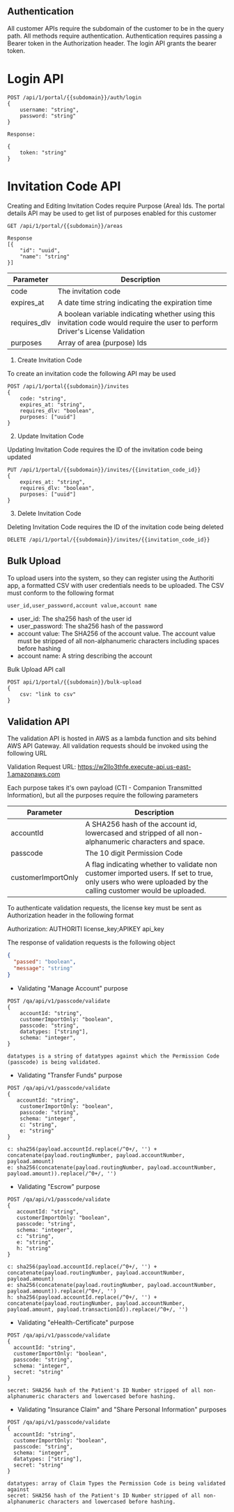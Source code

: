 ## Authentication

All customer APIs require the subdomain of the customer to be in the query path. All methods require authentication. Authentication requires passing a Bearer token in the Authorization header. The login API grants the bearer token.

# Login API

```curl
POST /api/1/portal/{{subdomain}}/auth/login
{
    username: "string",
    password: "string"
}

Response:

{
    token: "string"
}
```

# Invitation Code API

Creating and Editing Invitation Codes require Purpose (Area) Ids. The portal details API may be used to get list of purposes enabled for this customer

```curl
GET /api/1/portal/{{subdomain}}/areas

Response
[{
    "id": "uuid",
    "name": "string"
}]
```

| Parameter    | Description                                                                                                                    |
| ------------ | ------------------------------------------------------------------------------------------------------------------------------ |
| code         | The invitation code                                                                                                            |
| expires_at   | A date time string indicating the expiration time                                                                              |
| requires_dlv | A boolean variable indicating whether using this invitation code would require the user to perform Driver's License Validation |
| purposes     | Array of area (purpose) Ids                                                                                                    |

1. Create Invitation Code

To create an invitation code the following API may be used

```curl
POST /api/1/portal{{subdomain}}/invites
{
    code: "string",
    expires_at: "string",
    requires_dlv: "boolean",
    purposes: ["uuid"]
}
```

2. Update Invitation Code

Updating Invitation Code requires the ID of the invitation code being updated

```curl
PUT /api/1/portal/{{subdomain}}/invites/{{invitation_code_id}}
{
    expires_at: "string",
    requires_dlv: "boolean",
    purposes: ["uuid"]
}
```

3. Delete Invitation Code

Deleting Invitation Code requires the ID of the invitation code being deleted

```curl
DELETE /api/1/portal/{{subdomain}}/invites/{{invitation_code_id}}
```

## Bulk Upload

To upload users into the system, so they can register using the Authoriti app, a formatted CSV with user credentials needs to be uploaded. The CSV must conform to the following format

```csv
user_id,user_password,account value,account name
```

- user_id: The sha256 hash of the user id
- user_password: The sha256 hash of the password
- account value: The SHA256 of the account value. The account value must be stripped of all non-alphanumeric characters including spaces before hashing
- account name: A string describing the account

Bulk Upload API call

```csv
POST api/1/portal/{{subdomain}}/bulk-upload
{
    csv: "link to csv"
}
```

## Validation API

The validation API is hosted in AWS as a lambda function and sits behind AWS API Gateway. All validation requests should be invoked using the following URL

Validation Request URL: https://w2llo3thfe.execute-api.us-east-1.amazonaws.com

Each purpose takes it's own payload (CTI - Companion Transmitted Information), but all the purposes require the following parameters

| Parameter          | Description                                                                                                                                                |
| ------------------ | ---------------------------------------------------------------------------------------------------------------------------------------------------------- |
| accountId          | A SHA256 hash of the account id, lowercased and stripped of all non-alphanumeric characters and space.                                                     |
| passcode           | The 10 digit Permission Code                                                                                                                               |
| customerImportOnly | A flag indicating whether to validate non customer imported users. If set to true, only users who were uploaded by the calling customer would be uploaded. |

To authenticate validation requests, the license key must be sent as Authorization header in the following format

Authorization: AUTHORITI license_key;APIKEY api_key

The response of validation requests is the following object

```json
{
  "passed": "boolean",
  "message": "string"
}
```

- Validating "Manage Account" purpose

```curl
POST /qa/api/v1/passcode/validate
{
    accountId: "string",
    customerImportOnly: "boolean",
    passcode: "string",
    datatypes: ["string"],
    schema: "integer",
}

datatypes is a string of datatypes against which the Permission Code (passcode) is being validated.
```

- Validating "Transfer Funds" purpose

```curl
POST /qa/api/v1/passcode/validate
{
   accountId: "string",
    customerImportOnly: "boolean",
    passcode: "string",
    schema: "integer",
    c: "string",
    e: "string"
}

c: sha256(payload.accountId.replace(/^0+/, '') + concatenate(payload.routingNumber, payload.accountNumber, payload.amount)
e: sha256(concatenate(payload.routingNumber, payload.accountNumber, payload.amount)).replace(/^0+/, '')
```

- Validating "Escrow" purpose

```curl
POST /qa/api/v1/passcode/validate
{
   accountId: "string",
   customerImportOnly: "boolean",
   passcode: "string",
   schema: "integer",
   c: "string",
   e: "string",
   h: "string"
}

c: sha256(payload.accountId.replace(/^0+/, '') + concatenate(payload.routingNumber, payload.accountNumber, payload.amount)
e: sha256(concatenate(payload.routingNumber, payload.accountNumber, payload.amount)).replace(/^0+/, '')
h: sha256(payload.accountId.replace(/^0+/, '') + concatenate(payload.routingNumber, payload.accountNumber, payload.amount, payload.transactionId)).replace(/^0+/, '')
```

- Validating "eHealth-Certificate" purpose

```curl
POST /qa/api/v1/passcode/validate
{
  accountId: "string",
  customerImportOnly: "boolean",
  passcode: "string",
  schema: "integer",
  secret: "string"
}

secret: SHA256 hash of the Patient's ID Number stripped of all non-alphanumeric characters and lowercased before hashing.

```

- Validating "Insurance Claim" and "Share Personal Information" purposes

```curl
POST /qa/api/v1/passcode/validate
{
  accountId: "string",
  customerImportOnly: "boolean",
  passcode: "string",
  schema: "integer",
  datatypes: ["string"],
  secret: "string"
}

datatypes: array of Claim Types the Permission Code is being validated against
secret: SHA256 hash of the Patient's ID Number stripped of all non-alphanumeric characters and lowercased before hashing.
```

